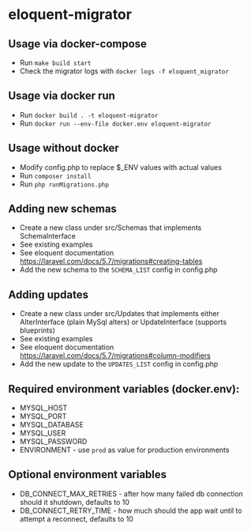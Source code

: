 # eloquent-migrator

## Usage via docker-compose
* Run `make build start`
* Check the migrator logs with `docker logs -f eloquent_migrator`

## Usage via docker run
* Run `docker build . -t eloquent-migrator`
* Run `docker run --env-file docker.env eloquent-migrator`

## Usage without docker
* Modify config.php to replace $_ENV values with actual values
* Run `composer install`
* Run `php runMigrations.php`

## Adding new schemas
* Create a new class under src/Schemas that implements SchemaInterface
* See existing examples
* See eloquent documentation https://laravel.com/docs/5.7/migrations#creating-tables
* Add the new schema to the `SCHEMA_LIST` config in config.php

## Adding updates
* Create a new class under src/Updates that implements either AlterInterface (plain MySql alters) or UpdateInterface (supports blueprints)
* See existing examples
* See eloquent documentation https://laravel.com/docs/5.7/migrations#column-modifiers
* Add the new update to the `UPDATES_LIST` config in config.php

## Required environment variables (docker.env):
* MYSQL_HOST
* MYSQL_PORT
* MYSQL_DATABASE
* MYSQL_USER
* MYSQL_PASSWORD
* ENVIRONMENT - use `prod` as value for production environments
## Optional environment variables
* DB_CONNECT_MAX_RETRIES - after how many failed db connection should it shutdown, defaults to 10
* DB_CONNECT_RETRY_TIME - how much should the app wait until to attempt a reconnect, defaults to 10
